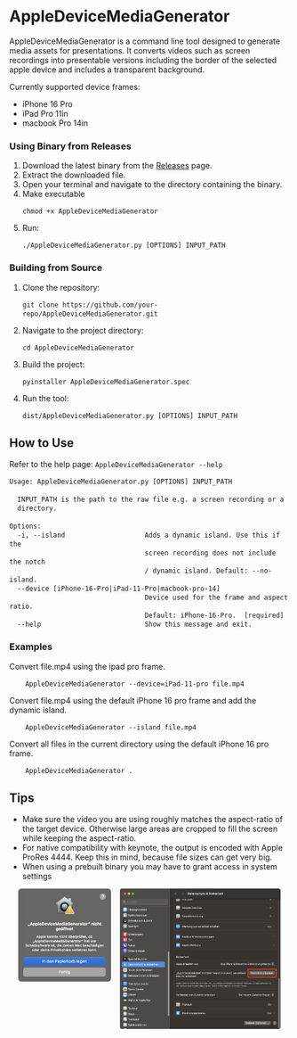 # AppleDeviceMediaGenerator

AppleDeviceMediaGenerator is a command line tool designed to generate media assets for presentations. It converts videos such as screen recordings into presentable versions including the border of the selected apple device and includes a transparent background.

Currently supported device frames:
- iPhone 16 Pro
- iPad Pro 11in
- macbook Pro 14in


### Using Binary from Releases

1. Download the latest binary from the [Releases](https://github.com/moritz-reclaire/AppleDeviceMediaGenerator/releases) page.
2. Extract the downloaded file.
3. Open your terminal and navigate to the directory containing the binary.
4. Make executable
    ```
    chmod +x AppleDeviceMediaGenerator
    ```
5. Run:
    ```
    ./AppleDeviceMediaGenerator.py [OPTIONS] INPUT_PATH
    ```

### Building from Source

1. Clone the repository:
    ```
    git clone https://github.com/your-repo/AppleDeviceMediaGenerator.git
    ```
2. Navigate to the project directory:
    ```
    cd AppleDeviceMediaGenerator
    ```
3. Build the project:
    ```
    pyinstaller AppleDeviceMediaGenerator.spec
    ```
4. Run the tool:
    ```
    dist/AppleDeviceMediaGenerator.py [OPTIONS] INPUT_PATH
    ```

## How to Use
Refer to the help page: `AppleDeviceMediaGenerator --help`
```
Usage: AppleDeviceMediaGenerator.py [OPTIONS] INPUT_PATH

  INPUT_PATH is the path to the raw file e.g. a screen recording or a
  directory.

Options:
  -i, --island                    Adds a dynamic island. Use this if the
                                  screen recording does not include the notch
                                  / dynamic island. Default: --no-island.
  --device [iPhone-16-Pro|iPad-11-Pro|macbook-pro-14]
                                  Device used for the frame and aspect ratio.
                                  Default: iPhone-16-Pro.  [required]
  --help                          Show this message and exit.
```

### Examples
Convert file.mp4 using the ipad pro frame.
```
    AppleDeviceMediaGenerator --device=iPad-11-pro file.mp4
```
Convert file.mp4 using the default iPhone 16 pro frame and add the dynamic island.
```
    AppleDeviceMediaGenerator --island file.mp4
```
Convert all files in the current directory using the default iPhone 16 pro frame.
```
    AppleDeviceMediaGenerator .
```

## Tips
- Make sure the video you are using roughly matches the aspect-ratio of the target device. Otherwise large areas are cropped to fill the screen while keeping the aspect-ratio.
- For native compatibility with keynote, the output is encoded with Apple ProRes 4444. Keep this in mind, because file sizes can get very big.
- When using a prebuilt binary you may have to grant access in system settings
<div style="display: flex; justify-content: center; gap: 1rem; margin-inline: 1rem;">
    <div><img src="readme/alert.png" alt="alert"/> </div>
     <div><img src="readme/grant_access.png" alt="grant access in system settings"/> </div>
</div>